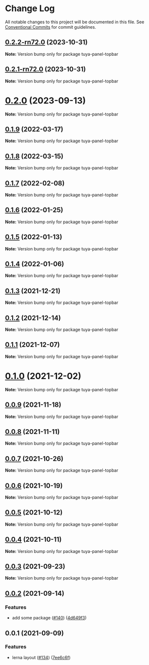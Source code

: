 # Change Log

All notable changes to this project will be documented in this file.
See [Conventional Commits](https://conventionalcommits.org) for commit guidelines.

## [0.2.2-rn72.0](https://github.com/tuya/tuya-panel-kit/compare/tuya-panel-topbar@0.2.1-rn72.0...tuya-panel-topbar@0.2.2-rn72.0) (2023-10-31)

**Note:** Version bump only for package tuya-panel-topbar





## [0.2.1-rn72.0](https://github.com/tuya/tuya-panel-kit/compare/tuya-panel-topbar@0.2.0...tuya-panel-topbar@0.2.1-rn72.0) (2023-10-31)

**Note:** Version bump only for package tuya-panel-topbar





# [0.2.0](https://github.com/tuya/tuya-panel-kit/compare/tuya-panel-topbar@0.1.9...tuya-panel-topbar@0.2.0) (2023-09-13)

**Note:** Version bump only for package tuya-panel-topbar





## [0.1.9](https://github.com/tuya/tuya-panel-kit/compare/tuya-panel-topbar@0.1.8...tuya-panel-topbar@0.1.9) (2022-03-17)

**Note:** Version bump only for package tuya-panel-topbar





## [0.1.8](https://github.com/tuya/tuya-panel-kit/compare/tuya-panel-topbar@0.1.7...tuya-panel-topbar@0.1.8) (2022-03-15)

**Note:** Version bump only for package tuya-panel-topbar





## [0.1.7](https://github.com/tuya/tuya-panel-kit/compare/tuya-panel-topbar@0.1.6...tuya-panel-topbar@0.1.7) (2022-02-08)

**Note:** Version bump only for package tuya-panel-topbar





## [0.1.6](https://github.com/tuya/tuya-panel-kit/compare/tuya-panel-topbar@0.1.5...tuya-panel-topbar@0.1.6) (2022-01-25)

**Note:** Version bump only for package tuya-panel-topbar





## [0.1.5](https://github.com/tuya/tuya-panel-kit/compare/tuya-panel-topbar@0.1.4...tuya-panel-topbar@0.1.5) (2022-01-13)

**Note:** Version bump only for package tuya-panel-topbar





## [0.1.4](https://github.com/tuya/tuya-panel-kit/compare/tuya-panel-topbar@0.1.3...tuya-panel-topbar@0.1.4) (2022-01-06)

**Note:** Version bump only for package tuya-panel-topbar





## [0.1.3](https://github.com/tuya/tuya-panel-kit/compare/tuya-panel-topbar@0.1.2...tuya-panel-topbar@0.1.3) (2021-12-21)

**Note:** Version bump only for package tuya-panel-topbar





## [0.1.2](https://github.com/tuya/tuya-panel-kit/compare/tuya-panel-topbar@0.1.1...tuya-panel-topbar@0.1.2) (2021-12-14)

**Note:** Version bump only for package tuya-panel-topbar





## [0.1.1](https://github.com/tuya/tuya-panel-kit/compare/tuya-panel-topbar@0.0.9...tuya-panel-topbar@0.1.1) (2021-12-07)

**Note:** Version bump only for package tuya-panel-topbar





# [0.1.0](https://github.com/tuya/tuya-panel-kit/compare/tuya-panel-topbar@0.0.9...tuya-panel-topbar@0.1.0) (2021-12-02)

**Note:** Version bump only for package tuya-panel-topbar





## [0.0.9](https://github.com/tuya/tuya-panel-kit/compare/tuya-panel-topbar@0.0.8...tuya-panel-topbar@0.0.9) (2021-11-18)

**Note:** Version bump only for package tuya-panel-topbar





## [0.0.8](https://github.com/tuya/tuya-panel-kit/compare/tuya-panel-topbar@0.0.7...tuya-panel-topbar@0.0.8) (2021-11-11)

**Note:** Version bump only for package tuya-panel-topbar





## [0.0.7](https://github.com/tuya/tuya-panel-kit/compare/tuya-panel-topbar@0.0.6...tuya-panel-topbar@0.0.7) (2021-10-26)

**Note:** Version bump only for package tuya-panel-topbar





## [0.0.6](https://github.com/tuya/tuya-panel-kit/compare/tuya-panel-topbar@0.0.4...tuya-panel-topbar@0.0.6) (2021-10-19)

**Note:** Version bump only for package tuya-panel-topbar





## [0.0.5](https://github.com/tuya/tuya-panel-kit/compare/tuya-panel-topbar@0.0.4...tuya-panel-topbar@0.0.5) (2021-10-12)

**Note:** Version bump only for package tuya-panel-topbar





## [0.0.4](https://github.com/tuya/tuya-panel-kit/compare/tuya-panel-topbar@0.0.3...tuya-panel-topbar@0.0.4) (2021-10-11)

**Note:** Version bump only for package tuya-panel-topbar





## [0.0.3](https://github.com/tuya/tuya-panel-kit/compare/tuya-panel-topbar@0.0.2...tuya-panel-topbar@0.0.3) (2021-09-23)

**Note:** Version bump only for package tuya-panel-topbar





## [0.0.2](https://github.com/tuya/tuya-panel-kit/compare/tuya-panel-topbar@0.0.1...tuya-panel-topbar@0.0.2) (2021-09-14)


### Features

* add some package ([#140](https://github.com/tuya/tuya-panel-kit/issues/140)) ([4d649f3](https://github.com/tuya/tuya-panel-kit/commit/4d649f3020ac96bc9aa16c0d27f925b13244317c))





## 0.0.1 (2021-09-09)


### Features

* lerna layout ([#134](https://github.com/tuya/tuya-panel-kit/issues/134)) ([7ee6c6f](https://github.com/tuya/tuya-panel-kit/commit/7ee6c6fd4f7a3f4131da3099b6b203ba9097fe1d))
